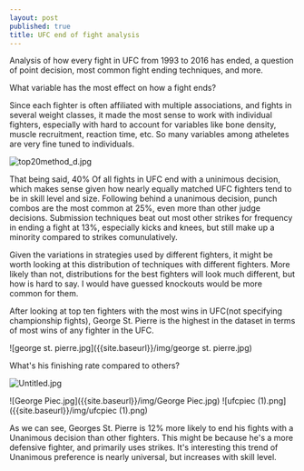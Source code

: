 ```yaml
---
layout: post
published: true
title: UFC end of fight analysis
---
```


Analysis of how every fight in UFC from 1993 to 2016 has ended, a question of point decision, most common fight ending techniques, and more. 

What variable has the most effect on how a fight ends? 

Since each fighter is often affiliated with multiple associations, and fights in several weight classes, it made the most sense to work with individual fighters, especially with hard to account for variables like bone density, muscle recruitment, reaction time, etc. So many variables among atheletes are very fine tuned to individuals. 


![top20method_d.jpg]({{site.baseurl}}/img/top20method_d.jpg)


That being said, 40% Of all fights in UFC end with a uninimous decision, which makes sense given how nearly equally matched UFC fighters tend to be in skill level and size. Following behind a unanimous decision, punch combos are the most common at 25%, even more than other judge decisions. Submission techniques beat out most other strikes for frequency in ending a fight at 13%, especially kicks and knees, but still make up a minority compared to strikes comunulatively. 

Given the variations in strategies used by different fighters, it might be worth looking at this distribution of techniques with different fighters. More likely than not, distributions for the best fighters will look much different, but how is hard to say. I would have guessed knockouts would be more common for them.

After looking at top ten fighters with the most wins in UFC(not specifying championship fights), George St. Pierre is the highest in the dataset in terms of most wins of any fighter in the UFC.

![george st. pierre.jpg]({{site.baseurl}}/img/george st. pierre.jpg)

What's his finishing rate compared to others?

![Untitled.jpg]({{site.baseurl}}/img/Untitled.jpg)

![George Piec.jpg]({{site.baseurl}}/img/George Piec.jpg) 
![ufcpiec (1).png]({{site.baseurl}}/img/ufcpiec (1).png)


As we can see, Georges St. Pierre is 12% more likely to end his fights with a Unanimous decision than other fighters. This might be because he's a more defensive fighter, and primarily uses strikes. It's interesting this trend of Unanimous preference is nearly universal, but increases with skill level.


